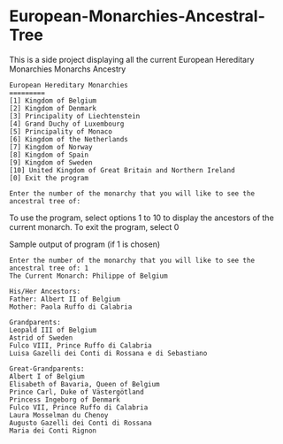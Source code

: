 # European-Monarchies-Ancestral-Tree
This is a side project displaying all the current European Hereditary Monarchies Monarchs Ancestry

```
European Hereditary Monarchies
=========
[1] Kingdom of Belgium
[2] Kingdom of Denmark
[3] Principality of Liechtenstein
[4] Grand Duchy of Luxembourg
[5] Principality of Monaco
[6] Kingdom of the Netherlands
[7] Kingdom of Norway
[8] Kingdom of Spain
[9] Kingdom of Sweden
[10] United Kingdom of Great Britain and Northern Ireland
[0] Exit the program

Enter the number of the monarchy that you will like to see the ancestral tree of: 
```

To use the program, select options 1 to 10 to display the ancestors of the current monarch. To exit the program, select 0

Sample output of program (if 1 is chosen) 
```
Enter the number of the monarchy that you will like to see the ancestral tree of: 1
The Current Monarch: Philippe of Belgium

His/Her Ancestors:
Father: Albert II of Belgium
Mother: Paola Ruffo di Calabria

Grandparents:
Leopald III of Belgium
Astrid of Sweden
Fulco VIII, Prince Ruffo di Calabria
Luisa Gazelli dei Conti di Rossana e di Sebastiano

Great-Grandparents:
Albert I of Belgium
Elisabeth of Bavaria, Queen of Belgium
Prince Carl, Duke of Västergötland
Princess Ingeborg of Denmark
Fulco VII, Prince Ruffo di Calabria
Laura Mosselman du Chenoy
Augusto Gazelli dei Conti di Rossana
Maria dei Conti Rignon
```
